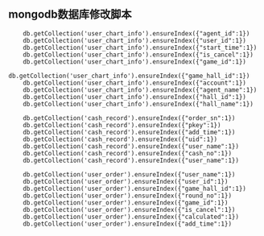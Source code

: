 ## mongodb数据库修改脚本

        db.getCollection('user_chart_info').ensureIndex({"agent_id":1}) 
        db.getCollection('user_chart_info').ensureIndex({"user_id":1})
        db.getCollection('user_chart_info').ensureIndex({"start_time":1})
        db.getCollection('user_chart_info').ensureIndex({"is_cancel":1})
        db.getCollection('user_chart_info').ensureIndex({"game_id":1})
        db.getCollection('user_chart_info').ensureIndex({"game_hall_id":1})
        db.getCollection('user_chart_info').ensureIndex({"account":1})
        db.getCollection('user_chart_info').ensureIndex({"agent_name":1})
        db.getCollection('user_chart_info').ensureIndex({"hall_id":1})
        db.getCollection('user_chart_info').ensureIndex({"hall_name":1})
        
        db.getCollection('cash_record').ensureIndex({"order_sn":1})
        db.getCollection('cash_record').ensureIndex({"pkey":1})
        db.getCollection('cash_record').ensureIndex({"add_time":1})
        db.getCollection('cash_record').ensureIndex({"uid":1})
        db.getCollection('cash_record').ensureIndex({"user_name":1})
        db.getCollection('cash_record').ensureIndex({"cash_no":1})
        db.getCollection('cash_record').ensureIndex({"user_name":1})
        
        db.getCollection('user_order').ensureIndex({"user_name":1})
        db.getCollection('user_order').ensureIndex({"user_id":1})
        db.getCollection('user_order').ensureIndex({"game_hall_id":1})
        db.getCollection('user_order').ensureIndex({"round_no":1})
        db.getCollection('user_order').ensureIndex({"game_id":1})
        db.getCollection('user_order').ensureIndex({"is_cancel":1})
        db.getCollection('user_order').ensureIndex({"calculated":1})
        db.getCollection('user_order').ensureIndex({"add_time":1})
        